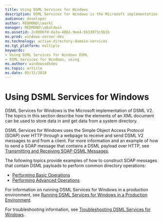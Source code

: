 ```yaml
---
title: Using DSML Services for Windows
description: DSML Services for Windows is the Microsoft implementation of DSML V2. The topics in this section describe how the elements of an XML document can be used to store data in and get data from a system directory.
audience: developer
author: REDMOND\\markl
manager: REDMOND\\mbaldwin
ms.assetid: 2c0006fd-da3a-4862-9ee4-5b33073c5b1b
ms.prod: windows-server-dev
ms.technology: active-directory-domain-services
ms.tgt_platform: multiple
keywords:
- Using DSML Services for Windows DSML
- DSML Services for Windows, using
ms.author: windowssdkdev
ms.topic: article
ms.date: 05/31/2018
---
```


# Using DSML Services for Windows

DSML Services for Windows is the Microsoft implementation of DSML V2. The topics in this section describe how the elements of an XML document can be used to store data in and get data from a system directory.

DSML Services for Windows uses the Simple Object Access Protocol (SOAP) over HTTP through a webpage to receive and send DSML V2 messages to and from a client. For more information and an example of how to send a SOAP message that contains a DSML payload over HTTP, see [Transmitting and Receiving SOAP-DSML Messages](tranrecsoapdsmlmess.md).

The following topics provide examples of how to construct SOAP messages that contain DSML payloads to perform common directory operations:

-   [Performing Basic Operations](basoper.md)
-   [Performing Advanced Operations](advoper.md)

For information on running DSML Services for Windows in a production environment, see [Running DSML Services for Windows in a Production Environment](running-dsml-for-windows-in-a-typical-production-environment.md).

For troubleshooting information, see [Troubleshooting DSML Services for Windows](troudsmlservwind.md).

 

 




